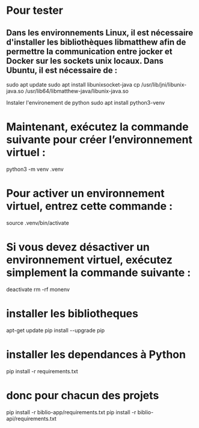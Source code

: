 # Pour tester
## Dans les environnements Linux, il est nécessaire d'installer les bibliothèques libmatthew afin de permettre la communication entre jocker et Docker sur les sockets unix locaux. Dans Ubuntu, il est nécessaire de :

sudo apt update
sudo apt install libunixsocket-java
cp /usr/lib/jni/libunix-java.so /usr/lib64/libmatthew-java/libunix-java.so

Instaler l'environement de python
sudo apt install python3-venv

# Maintenant, exécutez la commande suivante pour créer l’environnement virtuel :
python3 -m venv .venv

# Pour activer un environnement virtuel, entrez cette commande :
source .venv/bin/activate

# Si vous devez désactiver un environnement virtuel, exécutez simplement la commande suivante :
deactivate
rm -rf monenv

# installer les bibliotheques
apt-get update
pip install --upgrade pip

# installer les dependances à Python
pip install -r requirements.txt 

# donc pour chacun des projets
pip install -r biblio-app/requirements.txt 
pip install -r biblio-api/requirements.txt 